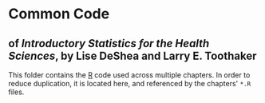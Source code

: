 Common Code
================
## of *Introductory Statistics for the Health Sciences*, by Lise DeShea and Larry E. Toothaker

This folder contains the [R](http://www.r-project.org/) code used across multiple chapters.  In order to reduce duplication, it is located here, and referenced by the chapters' `*.R` files.
